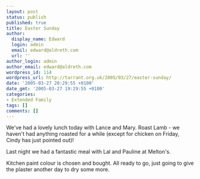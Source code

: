 ```yaml
---
layout: post
status: publish
published: true
title: Easter Sunday
author:
  display_name: Edward
  login: admin
  email: edward@aldreth.com
  url: ''
author_login: admin
author_email: edward@aldreth.com
wordpress_id: 114
wordpress_url: http://tarrant.org.uk/2005/03/27/easter-sunday/
date: '2005-03-27 20:29:55 +0100'
date_gmt: '2005-03-27 19:29:55 +0100'
categories:
- Extended Family
tags: []
comments: []
---
```


We\'ve had a lovely lunch today with Lance and Mary. Roast Lamb - we
haven\'t had anything roasted for a while (except for chicken on Friday,
Cindy has just pointed out)!

Last night we had a fantastic meal with Lal and Pauline at Melton\'s.

Kitchen paint colour is chosen and bought. All ready to go, just going
to give the plaster another day to dry some more.

